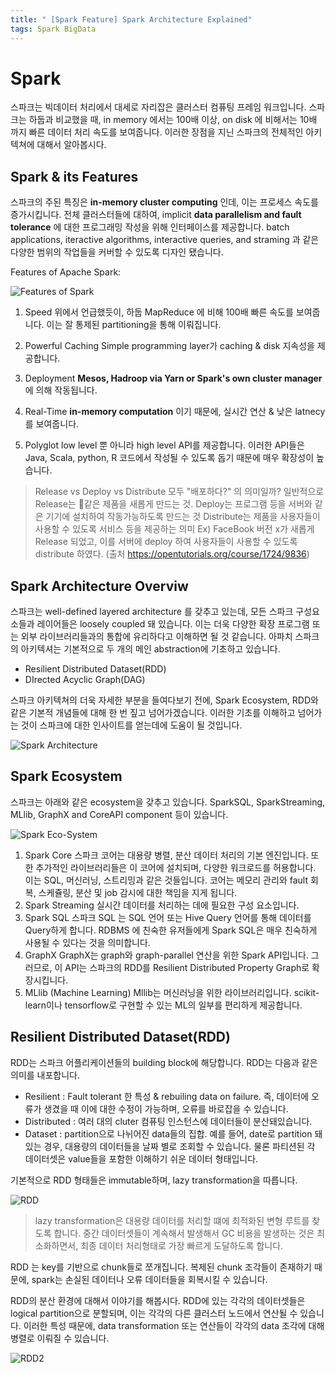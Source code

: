 ```yaml
---
title: " [Spark Feature] Spark Architecture Explained"
tags: Spark BigData
---
```


# Spark
스파크는 빅데이터 처리에서 대세로 자리잡은 클러스터 컴퓨팅 프레임 워크입니다. 스파크는 하둡과 비교했을 때, in memory 에서는 100배 이상, on disk 에 비해서는 10배 까지 빠른 데이터 처리 속도를 보여줍니다. 이러한 장점을 지닌 스파크의 전체적인 아키텍쳐에 대해서 알아봅시다.

## Spark & its Features

스파크의 주된 특징은 **in-memory cluster computing** 인데, 이는 프로세스 속도를 증가시킵니다. 전체 클러스터들에 대하여, implicit **data parallelism and fault tolerance** 에 대한 프로그래밍 작성을 위해 인터페이스를 제공합니다. batch applications, iteractive algorithms, interactive queries, and straming 과 같은 다양한 범위의 작업들을 커버할 수 있도록 디자인 됐습니다.

Features of Apache Spark:

![Features of Spark](https://i.imgur.com/JWmgOIp.png)

1. Speed
   위에서 언급했듯이, 하둡 MapReduce 에 비해 100배 빠른 속도를 보여줍니다. 이는 잘 통제된 partitioning을 통해 이뤄집니다.

2. Powerful Caching
   Simple programming layer가 caching & disk 지속성을 제공합니다.

3. Deployment
   **Mesos, Hadroop via Yarn or Spark's own cluster manager** 에 의해 작동됩니다.

4. Real-Time
   **in-memory computation** 이기 때문에, 실시간 연산 & 낮은 latnecy 를 보여줍니다.
5. Polyglot
   low level 뿐 아니라 high level API를 제공합니다. 이러한 API들은 Java, Scala, python, R 코드에서 작성될 수 있도록 돕기 때문에 매우 확장성이 높습니다.

> Release vs Deploy vs Distribute 모두 "배포하다?" 의 의미일까?
> 일반적으로 Release는 같은 제품을 새롭게 만드는 것.
> Deploy는 프로그램 등을 서버와 같은 기기에 설치하여 작동가능하도록 만드는 것
> Distribute는 제품을 사용자들이 사용할 수 있도록 서비스 등을 제공하는 의미
> Ex) FaceBook 버전 x가 새롭게 Release 되었고, 이를 서버에 deploy 하여 사용자들이 사용할 수 있도록 distribute 하였다. (출처 https://opentutorials.org/course/1724/9836)

## Spark Architecture Overviw

스파크는 well-defined layered architecture 를 갖추고 있는데, 모든 스파크 구성요소들과 레이어들은 loosely coupled 돼 있습니다. 이는 더욱 다양한 확장 프로그램 또는 외부 라이브러리들과의 통합에 유리하다고 이해하면 될 것 같습니다. 아파치 스파크의 아키텍셔는 기본적으로 두 개의 메인 abstraction에 기초하고 있습니다.

- Resilient Distributed Dataset(RDD)
- DIrected Acyclic Graph(DAG)

스파크 아키텍쳐의 더욱 자세한 부분을 들여다보기 전에, Spark Ecosystem, RDD와 같은 기본적 개념들에 대해 한 번 짚고 넘어가겠습니다. 이러한 기초를 이해하고 넘어가는 것이 스파크에 대한 인사이트를 얻는데에 도움이 될 것입니다.

![Spark Architecture](https://i.imgur.com/wVuSMmd.png)

## Spark Ecosystem

스파크는 아래와 같은 ecosystem을 갖추고 있습니다. SparkSQL, SparkStreaming, MLlib, GraphX and CoreAPI component 등이 있습니다.

![Spark Eco-System](https://i.imgur.com/BfAmhLm.png)

1. Spark Core
  스파크 코어는 대용량 병렬, 분산 데이터 처리의 기본 엔진입니다. 또한 추가적인 라이브러리들은 이 코어에 설치되며, 다양한 워크로드를 허용합니다. 이는 SQL, 머신러닝, 스트리밍과 같은 것들입니다. 코어는 메모리 관리와 fault 회복, 스케쥴링, 분산 및 job 감시에 대한 책임을 지게 됩니다.
2. Spark Streaming
  실시간 데이터를 처리하는 데에 필요한 구성 요소입니다.
3. Spark SQL
  스파크 SQL 는 SQL 언어 또는 Hive Query 언어를 통해 데이터를 Query하게 합니다. RDBMS 에 친숙한 유저들에게 Spark SQL은 매우 친숙하게 사용될 수 있다는 것을 의미합니다.
4. GraphX
  GraphX는 graph와 graph-parallel 연산을 위한 Spark API입니다. 그러므로, 이 API는 스파크의 RDD를 Resilient Distributed Property Graph로 확장시킵니다.
5. MLlib (Machine Learning)
  Mllib는 머신러닝을 위한 라이브러리입니다. scikit-learn이나 tensorflow로 구현할 수 있는 ML의 일부를 편리하게 제공합니다.


## Resilient Distributed Dataset(RDD)
RDD는 스파크 어플리케이션들의 building block에 해당합니다. RDD는 다음과 같은 의미를 내포합니다.

- Resilient : Fault tolerant 한 특성 & rebuiling data on failure. 즉, 데이터에 오류가 생겼을 때 이에 대한 수정이 가능하며, 오류를 바로잡을 수 있습니다.
- Distributed : 여러 대의 cluter 컴퓨팅 인스턴스에 데이터들이 분산돼있습니다.
- Dataset : partition으로 나뉘어진 data들의 집합. 예를 들어, date로 partition 돼 있는 경우, 대용량의 데이터들을 날짜 별로 조회할 수 있습니다. 물론 파티션된 각 데이터셋은 value들을 포함한 이해하기 쉬운 데이터 형태입니다.

기본적으로 RDD 형태들은 immutable하며, lazy transformation을 따릅니다.

![RDD](https://i.imgur.com/JGP1FWl.png)

> lazy transformation은 대용량 데이터를 처리할 떄에 최적화된 변형 루트를 찾도록 합니다. 중간 데이터셋들이 계속해서 발생해서 GC 비용을 발생하는 것은 최소화하면서, 최종 데이터 처리형태로 가장 빠르게 도달하도록 합니다.

RDD 는 key를 기반으로 chunk들로 쪼개집니다. 복제된 chunk 조각들이 존재하기 때문에, spark는 손실된 데이터나 오류 데이터들을 회복시킬 수 있습니다.

RDD의 분산 환경에 대해서 이야기를 해봅시다. RDD에 있는 각각의 데이터셋들은 logical partition으로 분할되며, 이는 각각의 다른 클러스터 노드에서 연산될 수 있습니다. 이러한 특성 때문에, data transformation 또는 연산들이 각각의 data 조각에 대해 병렬로 이뤄질 수 있습니다.

![RDD2](https://i.imgur.com/tBjDhHP.png)
